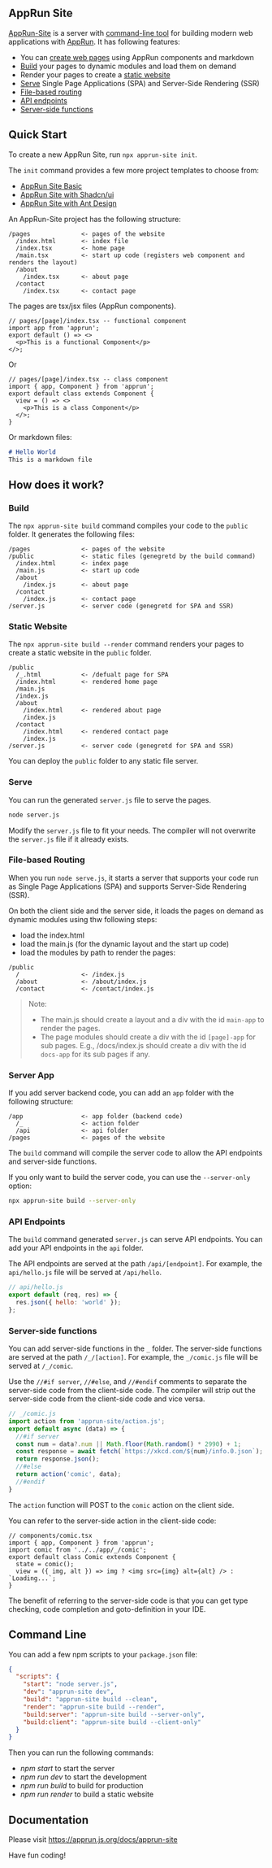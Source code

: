 ## AppRun Site

[AppRun-Site](https://github.com/yysun/apprun-site) is a server with [command-line tool](#command-line) for building modern web applications with [AppRun](https://github.com/yysun/apprun).  It has following features:

* You can [create web pages](#quick-start) using AppRun components and markdown
* [Build](#build) your pages to dynamic modules and load them on demand
* Render your pages to create a [static website](#static-website)
* [Serve](#serve) Single Page Applications (SPA) and Server-Side Rendering (SSR)
* [File-based routing](#file-based-routing)
* [API endpoints](#api-endpoints)
* [Server-side functions](#server-side-functions)


## Quick Start

To create a new AppRun Site, run `npx apprun-site init`.

The `init` command provides a few more project templates to choose from:

* [AppRun Site Basic](https://github.com/apprunjs/apprun-site-template)
* [AppRun Site with Shadcn/ui](https://github.com/apprunjs/apprun-shadcn)
* [AppRun Site with Ant Design](https://github.com/apprunjs/apprun-antd-pro)

An AppRun-Site project has the following structure:

```
/pages              <- pages of the website
  /index.html       <- index file
  /index.tsx        <- home page
  /main.tsx         <- start up code (registers web component and renders the layout)
  /about
    /index.tsx      <- about page
  /contact
    /index.tsx      <- contact page
```

The pages are tsx/jsx files (AppRun components).

```tsx
// pages/[page]/index.tsx -- functional component
import app from 'apprun';
export default () => <>
  <p>This is a functional Component</p>
</>;
```

Or

```tsx
// pages/[page]/index.tsx -- class component
import { app, Component } from 'apprun';
export default class extends Component {
  view = () => <>
    <p>This is a class Component</p>
  </>;
}
```

Or markdown files:

```md
# Hello World
This is a markdown file
```

## How does it work?

### Build

The `npx apprun-site build` command compiles your code to the `public` folder. It generates the following files:

```
/pages              <- pages of the website
/public             <- static files (genegretd by the build command)
  /index.html       <- index page
  /main.js          <- start up code
  /about
    /index.js       <- about page
  /contact
    /index.js       <- contact page
/server.js          <- server code (genegretd for SPA and SSR)
```

### Static Website

The `npx apprun-site build --render` command renders your pages to create a static website in the `public` folder.

```
/public
  /_.html           <- /defualt page for SPA
  /index.html       <- rendered home page
  /main.js
  /index.js
  /about
    /index.html     <- rendered about page
    /index.js
  /contact
    /index.html     <- rendered contact page
    /index.js
/server.js          <- server code (genegretd for SPA and SSR)
```


You can deploy the `public` folder to any static file server.


### Serve

You can run the generated `server.js` file to serve the pages.

```sh
node server.js
```

Modify the `server.js` file to fit your needs. The compiler will not overwrite the `server.js` file if it already exists.


### File-based  Routing

When you run `node serve.js`, it starts a server that supports your code run as Single Page Applications (SPA) and supports Server-Side Rendering (SSR).

On both the client side and the server side, it loads the pages on demand as dynamic modules using thw following steps:

* load the index.html
* load the main.js (for the dynamic layout and the start up code)
* load the modules by path to render the pages:

```
/public
  /                 <- /index.js
  /about            <- /about/index.js
  /contact          <- /contact/index.js
```

> Note:
> * The main.js should create a layout and a div with the id `main-app` to render the pages.
> * The page modules should create a div with the id `[page]-app` for sub pages. E.g., /docs/index.js should create a div with the id `docs-app` for its sub pages if any.



### Server App

If you add server backend code, you can add an `app` folder with the following structure:

```
/app                <- app folder (backend code)
  /_                <- action folder
  /api              <- api folder
/pages              <- pages of the website
```

The `build` command will compile the server code to allow the API endpoints and server-side functions.

If you only want to build the server code, you can use the `--server-only` option:

```sh
npx apprun-site build --server-only
```

### API Endpoints

The `build` command generated `server.js` can serve API endpoints. You can add your API endpoints in the `api` folder.

The API endpoints are served at the path `/api/[endpoint]`. For example, the `api/hello.js` file will be served at `/api/hello`.

```js
// api/hello.js
export default (req, res) => {
  res.json({ hello: 'world' });
};
```

### Server-side functions

You can add server-side functions in the `_` folder. The server-side functions are served at the path `/_/[action]`. For example, the `_/comic.js` file will be served at `/_/comic`.

Use the `//#if server`, `//#else`, and `//#endif` comments to separate the server-side code from the client-side code. The compiler will strip out the server-side code from the client-side code and vice versa.

```js
// _/comic.js
import action from 'apprun-site/action.js';
export default async (data) => {
  //#if server
  const num = data?.num || Math.floor(Math.random() * 2990) + 1;
  const response = await fetch(`https://xkcd.com/${num}/info.0.json`);
  return response.json();
  //#else
  return action('comic', data);
  //#endif
}
```

The `action` function will POST to the `comic` action on the client side.

You can refer to the server-side action in the client-side code:

```tsx
// components/comic.tsx
import { app, Component } from 'apprun';
import comic from '../../app/_/comic';
export default class Comic extends Component {
  state = comic();
  view = ({ img, alt }) => img ? <img src={img} alt={alt} /> : `Loading...`;
}
```

The benefit of referring to the server-side code is that you can get type checking, code completion and goto-definition in your IDE.

## Command Line

You can add a few npm scripts to your `package.json` file:

```json
{
  "scripts": {
    "start": "node server.js",
    "dev": "apprun-site dev",
    "build": "apprun-site build --clean",
    "render": "apprun-site build --render",
    "build:server": "apprun-site build --server-only",
    "build:client": "apprun-site build --client-only"
  }
}
```

Then you can run the following commands:

* _npm start_ to start the server
* _npm run dev_ to start the development
* _npm run build_ to build for production
* _npm run render_ to build a static website


## Documentation

Please visit https://apprun.js.org/docs/apprun-site



Have fun coding!
